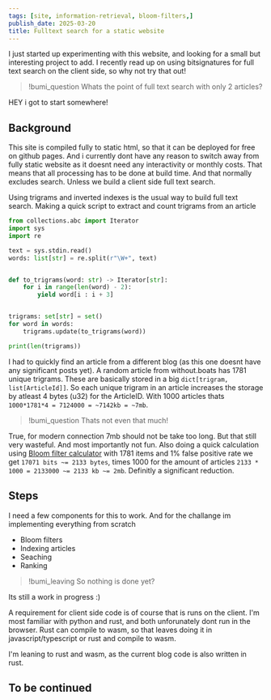 ```yaml
---
tags: [site, information-retrieval, bloom-filters,]
publish_date: 2025-03-20
title: Fulltext search for a static website
---
```

I just started up experimenting with this website, and looking for a small but
interesting project to add. I recently read up on using bitsignatures for full
text search on the client side, so why not try that out! 

> !bumi_question Whats the point of full text search with only 2 articles?

HEY i got to start somewhere!

## Background

This site is compiled fully to static html, so that it can be deployed for free
on github pages. And i currently dont have any reason to switch away from fully
static website as it doesnt need any interactivity or monthly costs. That means
that all processing has to be done at build time. And that normally excludes
search. Unless we build a client side full text search.

Using trigrams and inverted indexes is the usual way to build full text search.
Making a quick script to extract and count trigrams from an article
```python
from collections.abc import Iterator
import sys
import re

text = sys.stdin.read()
words: list[str] = re.split(r"\W+", text)


def to_trigrams(word: str) -> Iterator[str]:
    for i in range(len(word) - 2):
        yield word[i : i + 3]


trigrams: set[str] = set()
for word in words:
    trigrams.update(to_trigrams(word))

print(len(trigrams))
```

I had to quickly find an article from a different blog (as this one doesnt
have any significant posts yet). A random article from without.boats has
1781 unique trigrams. These are basically stored in a big `dict[trigram,
list[ArticleId]]`. So each unique trigram in an article increases the
storage by atleast 4 bytes (u32) for the ArticleID. With 1000 articles
thats `1000*1781*4 = 7124000 = ~7142kb = ~7mb`.

> !bumi_question Thats not even that much!

True, for modern connection 7mb should not be take too long. But that still very
wasteful. And most importantly not fun. Also doing a quick calculation using
[Bloom filter calculator](https://hur.st/bloomfilter/?n=1781&p=0.01&m=&k=) with
1781 items and 1% false positive rate we get `17071 bits ~= 2133 bytes`, times
1000 for the amount of articles `2133 * 1000 = 2133000 ~= 2133 kb ~= 2mb`.
Definitly a significant reduction.

## Steps

I need a few components for this to work. And for the challange im implementing
everything from scratch

- Bloom filters
- Indexing articles
- Seaching
- Ranking

> !bumi_leaving So nothing is done yet?

Its still a work in progress :)

A requirement for client side code is of course that is runs on the
client. I'm most familiar with python and rust, and both unforunately dont
run in the browser. Rust can compile to wasm, so that leaves doing it in
javascript/typescript or rust and compile to wasm.

I'm leaning to rust and wasm, as the current blog code is also written in rust.

## To be continued
